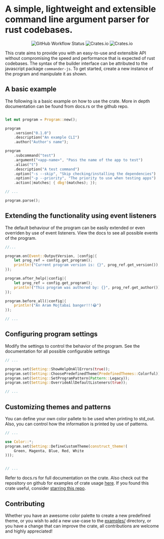 # A simple, lightweight and extensible command line argument parser for rust codebases.

<p align="center" > 
<img alt="GitHub Workflow Status" src="https://img.shields.io/github/workflow/status/ndaba1/cmder/cmder-ci-workflow">
<img alt="Crates.io" src="https://img.shields.io/crates/d/cmder">
<img alt="Crates.io" src="https://img.shields.io/crates/v/cmder">
</p>

This crate aims to provide you with an easy-to-use and extensible API without compromising the speed and performance that is expected of rust codebases. The syntax of the builder interface can be attributed to the javascript package `commander-js`. To get started, create a new instance of the program and manipulate it as shown.

## A basic example

The following is a basic example on how to use the crate. More in depth documentation can be found from docs.rs or the github repo.

```rust

let mut program = Program::new();

program
    .version("0.1.0")
    .description("An example CLI")
    .author("Author's name");

program
    .subcommand("test")
    .argument("<app-name>", "Pass the name of the app to test")
    .alias("t")
    .description("A test command")
    .option("-s --skip", "Skip checking/installing the dependencies")
    .option("-p --priority", "The priority to use when testing apps")
    .action(|matches| { dbg!(matches); });

// ...

program.parse();

```

## Extending the functionality using event listeners

The default behaviour of the program can be easily extended or even overriden by use of event listeners. View the docs to see all possible events of the program.

```rust
//...

program.on(Event::OutputVersion, |config|{
    let prog_ref = config.get_program();
    println!("Current program version is: {}", prog_ref.get_version());
});

program.after_help(|config|{
    let prog_ref = config.get_program();
    println!("This program was authored by: {}", prog_ref.get_author());
});

program.before_all(|config|{
    println!("An Aram Mojtabai banger!!!😂")
});

// ...
```

## Configuring program settings

Modify the settings to control the behavior of the program. See the documentation for all possible configurable settings

```rust
// ...

program.set(Setting::ShowHelpOnAllErrors(true));
program.set(Setting::ChoosePredefinedTheme(PredefinedThemes::Colorful));
program.set(Setting::SetProgramPattern(Pattern::Legacy));
program.set(Setting::OverrideAllDefaultListeners(true));

// ...
```

## Customizing themes and patterns

You can define your own color pallete to be used when printing to std_out. Also, you can control how the information is printed by use of patterns.

```rust
// ...

use Color::*;
program.set(Setting::DefineCustomTheme(construct_theme!(
    Green, Magenta, Blue, Red, White
)));


// ...
```

Refer to docs.rs for full documentation on the crate. Also check out the repository on github for examples of crate usage [here](https://github.com/ndaba1/cmder/tree/main/examples). If you found this crate useful, consider [starring this repo](https://github.com/ndaba1/cmder/stargazers).

## Contributing

Whether you have an awesome color palette to create a new predefined theme, or you wish to add a new use-case to the [examples/](examples) directory, or you have a change that can improve the crate, all contributions are welcome and highly appreciated!
